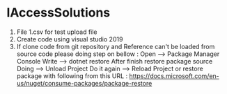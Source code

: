 # IAccessSolutions
1. File 1.csv for test upload file
2. Create code using visual studio 2019
3. If clone code from git repository and Reference can't be loaded from source code please doing step on bellow :
Open  --> Package Manager Console
Write --> dotnet restore
After finish restore package source
Doing --> Unload Project
Do it again --> Reload Project
or restore package with following from this URL : https://docs.microsoft.com/en-us/nuget/consume-packages/package-restore
